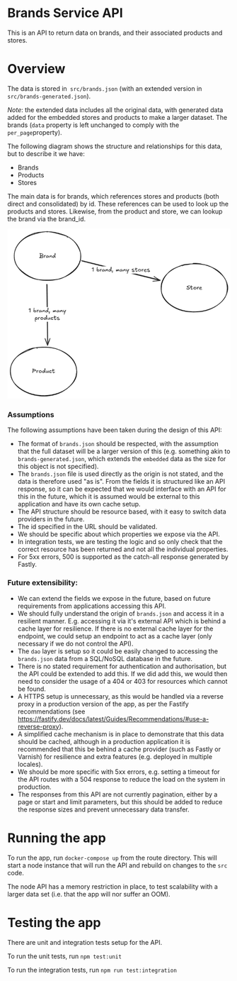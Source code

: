 # Brands Service API

This is an API to return data on brands, and their associated products and stores.

# Overview

The data is stored in` src/brands.json` (with an extended version in `src/brands-generated.json`).

*Note*: the extended data includes all the original data, with generated data added for the embedded stores and products to make a larger dataset. The brands (`data` property is left unchanged to comply with the `per_page`property).

The following diagram shows the structure and relationships for this data, but to describe it we have:
- Brands
- Products
- Stores

The main data is for brands, which references stores and products (both direct and consolidated) by id. These references can be used to look up the products and stores. Likewise, from the product and store, we can lookup the brand via the brand_id.

![img.png](img.png)

### Assumptions

The following assumptions have been taken during the design of this API:
- The format of `brands.json` should be respected, with the assumption that the full dataset will be a larger version of this (e.g. something akin to `brands-generated.json`, which extends the `embedded` data as the size for this object is not specified).
- The `brands.json` file is used directly as the origin is not stated, and the data is therefore used "as is". From the fields it is structured like an API response, so it can be expected that we would interface with an API for this in the future, which it is assumed would be external to this application and have its own cache setup.
- The API structure should be resource based, with it easy to switch data providers in the future.
- The id specified in the URL should be validated.
- We should be specific about which properties we expose via the API.
- In integration tests, we are testing the logic and so only check that the correct resource has been returned and not all the individual properties.
- For 5xx errors, 500 is supported as the catch-all response generated by Fastly.

### Future extensibility:

- We can extend the fields we expose in the future, based on future requirements from applications accessing this API.
- We should fully understand the origin of `brands.json` and access it in a resilient manner. E.g. accessing it via it's external API which is behind a cache layer for resilience. If there is no external cache layer for the endpoint, we could setup an endpoint to act as a cache layer (only necessary if we do not control the API).
- The `dao` layer is setup so it could be easily changed to accessing the `brands.json` data from a SQL/NoSQL database in the future.
- There is no stated requirement for authentication and authorisation, but the API could be extended to add this. If we did add this, we would then need to consider the usage of a 404 or 403 for resources which cannot be found.
- A HTTPS setup is unnecessary, as this would be handled via a reverse proxy in a production version of the app, as per the Fastify recommendations (see https://fastify.dev/docs/latest/Guides/Recommendations/#use-a-reverse-proxy).
- A simplified cache mechanism is in place to demonstrate that this data should be cached, although in a production application it is recommended that this be behind a cache provider (such as Fastly or Varnish) for resilience and extra features (e.g. deployed in multiple locales).
- We should be more specific with 5xx errors, e.g. setting a timeout for the API routes with a 504 response to reduce the load on the system in production.
- The responses from this API are not currently pagination, either by a page or start and limit parameters, but this should be added to reduce the response sizes and prevent unnecessary data transfer.

# Running the app

To run the app, run `docker-compose up` from the route directory. This will start a node instance that will run the API and rebuild on changes to the `src` code.

The node API has a memory restriction in place, to test scalability with a larger data set (i.e. that the app will nor suffer an OOM).

# Testing the app

There are unit and integration tests setup for the API.

To run the unit tests, run `npm test:unit`

To run the integration tests, run `npm run test:integration`
